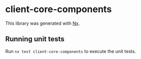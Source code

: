 # client-core-components

This library was generated with [Nx](https://nx.dev).

## Running unit tests

Run `nx test client-core-components` to execute the unit tests.

